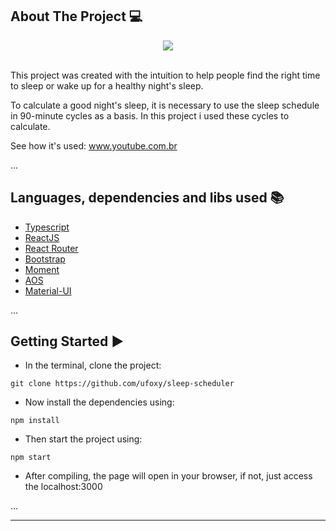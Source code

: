 ## About The Project 💻
<div align="center">
<img src="https://media.discordapp.net/attachments/990708984212246529/1000841145145897070/unknown.png?width=912&height=613"></img>
</div>
<br/>

This project was created with the intuition to help people find the right time to sleep or wake up for a healthy night's sleep.

To calculate a good night's sleep, it is necessary to use the sleep schedule in 90-minute cycles as a basis. In this project i used these cycles to calculate.

See how it's used: www.youtube.com.br

...
## Languages, dependencies and libs used 📚

* [Typescript](https://www.typescriptlang.org)
* [ReactJS](https://pt-br.reactjs.org/docs/create-a-new-react-app.html)
* [React Router](https://www.npmjs.com/package/react-router-dom)
* [Bootstrap](https://react-bootstrap.github.io)
* [Moment](https://www.npmjs.com/package/moment)
* [AOS](https://www.npmjs.com/package/aos)
* [Material-UI](https://mui.com/pt/material-ui/getting-started/overview/)

...
## Getting Started ▶️

- In the terminal, clone the project:

```
git clone https://github.com/ufoxy/sleep-scheduler
```
- Now install the dependencies using:
```
npm install
```
- Then start the project using:
```
npm start
```
- After compiling, the page will open in your browser, if not, just access the localhost:3000

...

---

